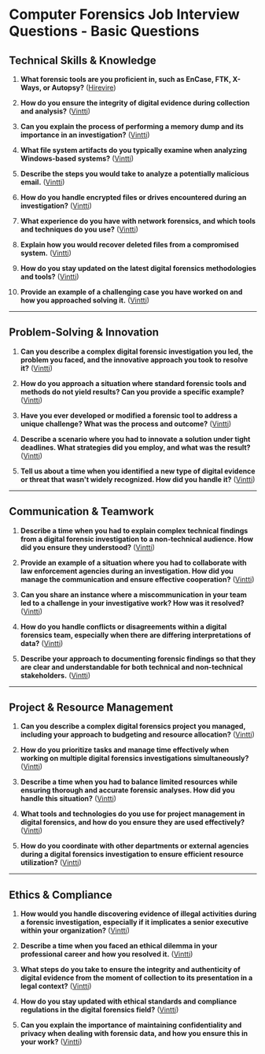 # Computer Forensics Job Interview Questions - Basic Questions

## Technical Skills & Knowledge

1. **What forensic tools are you proficient in, such as EnCase, FTK, X-Ways, or Autopsy?** ([Hirevire][1])

2. **How do you ensure the integrity of digital evidence during collection and analysis?** ([Vintti][2])

3. **Can you explain the process of performing a memory dump and its importance in an investigation?** ([Vintti][2])

4. **What file system artifacts do you typically examine when analyzing Windows-based systems?** ([Vintti][2])

5. **Describe the steps you would take to analyze a potentially malicious email.** ([Vintti][2])

6. **How do you handle encrypted files or drives encountered during an investigation?** ([Vintti][2])

7. **What experience do you have with network forensics, and which tools and techniques do you use?** ([Vintti][2])

8. **Explain how you would recover deleted files from a compromised system.** ([Vintti][2])

9. **How do you stay updated on the latest digital forensics methodologies and tools?** ([Vintti][2])

10. **Provide an example of a challenging case you have worked on and how you approached solving it.** ([Vintti][2])

---

## Problem-Solving & Innovation

1. **Can you describe a complex digital forensic investigation you led, the problem you faced, and the innovative approach you took to resolve it?** ([Vintti][2])

2. **How do you approach a situation where standard forensic tools and methods do not yield results? Can you provide a specific example?** ([Vintti][3])

3. **Have you ever developed or modified a forensic tool to address a unique challenge? What was the process and outcome?** ([Vintti][3])

4. **Describe a scenario where you had to innovate a solution under tight deadlines. What strategies did you employ, and what was the result?** ([Vintti][3])

5. **Tell us about a time when you identified a new type of digital evidence or threat that wasn't widely recognized. How did you handle it?** ([Vintti][3])

---

## Communication & Teamwork

1. **Describe a time when you had to explain complex technical findings from a digital forensic investigation to a non-technical audience. How did you ensure they understood?** ([Vintti][2])

2. **Provide an example of a situation where you had to collaborate with law enforcement agencies during an investigation. How did you manage the communication and ensure effective cooperation?** ([Vintti][2])

3. **Can you share an instance where a miscommunication in your team led to a challenge in your investigative work? How was it resolved?** ([Vintti][2])

4. **How do you handle conflicts or disagreements within a digital forensics team, especially when there are differing interpretations of data?** ([Vintti][2])

5. **Describe your approach to documenting forensic findings so that they are clear and understandable for both technical and non-technical stakeholders.** ([Vintti][2])

---

## Project & Resource Management

1. **Can you describe a complex digital forensics project you managed, including your approach to budgeting and resource allocation?** ([Vintti][2])

2. **How do you prioritize tasks and manage time effectively when working on multiple digital forensics investigations simultaneously?** ([Vintti][2])

3. **Describe a time when you had to balance limited resources while ensuring thorough and accurate forensic analyses. How did you handle this situation?** ([Vintti][2])

4. **What tools and technologies do you use for project management in digital forensics, and how do you ensure they are used effectively?** ([Vintti][2])

5. **How do you coordinate with other departments or external agencies during a digital forensics investigation to ensure efficient resource utilization?** ([Vintti][2])

---

## Ethics & Compliance

1. **How would you handle discovering evidence of illegal activities during a forensic investigation, especially if it implicates a senior executive within your organization?** ([Vintti][2])

2. **Describe a time when you faced an ethical dilemma in your professional career and how you resolved it.** ([Vintti][2])

3. **What steps do you take to ensure the integrity and authenticity of digital evidence from the moment of collection to its presentation in a legal context?** ([Vintti][2])

4. **How do you stay updated with ethical standards and compliance regulations in the digital forensics field?** ([Vintti][2])

5. **Can you explain the importance of maintaining confidentiality and privacy when dealing with forensic data, and how you ensure this in your work?** ([Vintti][2])



[1]: https://hirevire.com/pre-screening-interview-questions/digital-forensics-investigator "Pre-screening interview questions to ask for Digital Forensics Investigator | Hirevire}"
[2]: https://www.vintti.com/interview-questions/digital-forensics-analyst-1 "Interview Questions for Remote Digital Forensics Analyst - Hiring Guide"
[3]: https://www.vintti.com/interview-questions/digital-forensics-analyst "Interview Questions for Remote Digital Forensics Analyst - Hiring Guide"
